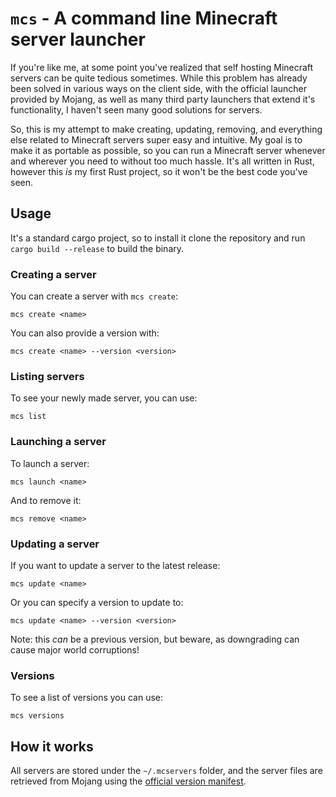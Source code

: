 # `mcs` - A command line Minecraft server launcher
If you're like me, at some point you've realized that self hosting Minecraft servers can be quite tedious sometimes. While this problem has already been solved in various ways on the client side, with the official launcher provided by Mojang, as well as many third party launchers that extend it's functionality, I haven't seen many good solutions for servers.

So, this is my attempt to make creating, updating, removing, and everything else related to Minecraft servers super easy and intuitive. My goal is to make it as portable as possible, so you can run a Minecraft server whenever and wherever you need to without too much hassle. It's all written in Rust, however this *is* my first Rust project, so it won't be the best code you've seen.

## Usage
It's a standard cargo project, so to install it clone the repository and run `cargo build --release` to build the binary.

### Creating a server
You can create a server with `mcs create`:
```
mcs create <name>
```
You can also provide a version with:
```
mcs create <name> --version <version>
```

### Listing servers
To see your newly made server, you can use:
```
mcs list
```

### Launching a server
To launch a server:
```
mcs launch <name>
```
And to remove it:
```
mcs remove <name>
```

### Updating a server
If you want to update a server to the latest release:
```
mcs update <name>
```
Or you can specify a version to update to:
```
mcs update <name> --version <version>
```
Note: this *can* be a previous version, but beware, as downgrading can cause major world corruptions!


### Versions
To see a list of versions you can use:
```
mcs versions
```

## How it works
All servers are stored under the `~/.mcservers` folder, and the server files are retrieved from Mojang using the [official version manifest](https://piston-meta.mojang.com/mc/game/version_manifest_v2.json).
